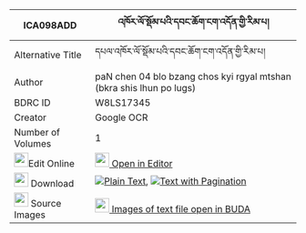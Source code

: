 |ICA098ADD|འཁོར་ལོ་སྡོམ་པའི་དབང་ཆོག་ངག་འདོན་གྱི་རིམ་པ། 
| --- | --- 
|Alternative Title |དཔལ་འཁོར་ལོ་སྡོམ་པའི་དབང་ཆོག་ངག་འདོན་གྱི་རིམ་པ།
|Author| paN chen 04 blo bzang chos kyi rgyal mtshan (bkra shis lhun po lugs)
|BDRC ID | W8LS17345
|Creator | Google OCR
|Number of Volumes| 1
|<img width="25" src="https://img.icons8.com/color/25/000000/edit-property.png">Edit Online| [<img width="25" src="https://avatars.githubusercontent.com/u/45091458?s=200&v=4"> Open in Editor](http://editor.openpecha.org/ICA098ADD)
|<img width="25" src="https://img.icons8.com/fluent/48/000000/download-2.png"/>  Download | [![](https://img.icons8.com/color/20/000000/txt.png)Plain Text](https://github.com/Openpecha/ICA098ADD/releases/download/v1/khorlo_dompa_i_wang_chok_ngakd_plain_ICA098ADD.zip), [![](https://img.icons8.com/color/20/000000/txt.png)Text with Pagination](https://github.com/Openpecha/ICA098ADD/releases/download/v1/khorlo_dompa_i_wang_chok_ngakd_pages_ICA098ADD.zip)
|<img width="25" src="https://img.icons8.com/plasticine/100/000000/pictures-folder.png"/>  Source Images | [<img width="25" src="https://library.bdrc.io/icons/BUDA-small.svg"> Images of text file open in BUDA](https://library.bdrc.io/show/bdr:W8LS17345)